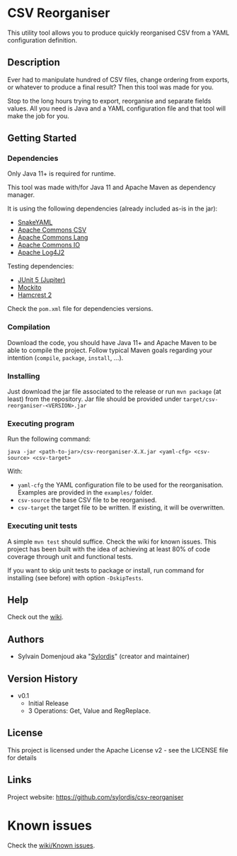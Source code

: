 # CSV Reorganiser

This utility tool allows you to produce quickly reorganised CSV from a YAML configuration definition.

## Description

Ever had to manipulate hundred of CSV files, change ordering from exports, or whatever to produce a final result? Then this tool was made for you.

Stop to the long hours trying to export, reorganise and separate fields values. All you need is Java and a YAML configuration file and that tool will make the job for you.

## Getting Started

### Dependencies

Only Java 11+ is required for runtime.

This tool was made with/for Java 11 and Apache Maven as dependency manager.

It is using the following dependencies (already included as-is in the jar):
* [SnakeYAML](https://bitbucket.org/asomov/snakeyaml)
* [Apache Commons CSV](https://commons.apache.org/proper/commons-csv/)
* [Apache Commons Lang](https://commons.apache.org/proper/commons-lang/)
* [Apache Commons IO](https://commons.apache.org/proper/commons-io/)
* [Apache Log4J2](https://logging.apache.org/log4j/2.x/)

Testing dependencies:
* [JUnit 5 (Jupiter)](https://junit.org/junit5/)
* [Mockito](https://site.mockito.org/)
* [Hamcrest 2](http://hamcrest.org/JavaHamcrest)

Check the `pom.xml` file for dependencies versions.

### Compilation

Download the code, you should have Java 11+ and Apache Maven to be able to compile the project.
Follow typical Maven goals regarding your intention (`compile`, `package`, `install`, ...).

### Installing

Just download the jar file associated to the release or run `mvn package` (at least) from the repository.
Jar file should be provided under `target/csv-reorganiser-<VERSION>.jar`

### Executing program

Run the following command:

```
java -jar <path-to-jar>/csv-reorganiser-X.X.jar <yaml-cfg> <csv-source> <csv-target>
```

With:
* `yaml-cfg` the YAML configuration file to be used for the reorganisation. Examples are provided in the `examples/` folder.
* `csv-source` the base CSV file to be reorganised.
* `csv-target` the target file to be written. If existing, it will be overwritten.

### Executing unit tests

A simple `mvn test` should suffice. Check the wiki for known issues. This project has been built with the idea of achieving at least 80% of code coverage through unit and functional tests.

If you want to skip unit tests to package or install, run command for installing (see before) with option `-DskipTests`.

## Help

Check out the [wiki](https://github.com/Sylordis/csv-reorganiser/wiki).

## Authors

* Sylvain Domenjoud aka "[Sylordis](https://github.com/Sylordis)" (creator and maintainer)

## Version History

* v0.1
    * Initial Release
    * 3 Operations: Get, Value and RegReplace.

## License

This project is licensed under the Apache License v2 - see the LICENSE file for details

## Links

Project website: <https://github.com/sylordis/csv-reorganiser>

# Known issues
Check the [wiki/Known issues](https://github.com/Sylordis/csv-reorganiser/wiki/Known-issues).
